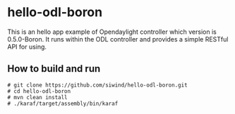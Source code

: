 # hello-odl-boron
This is an hello app example of Opendaylight controller which version is 0.5.0-Boron.
It runs within the ODL controller and provides a simple RESTful API for using.


## How to build and run

    # git clone https://github.com/siwind/hello-odl-boron.git
    # cd hello-odl-boron
    # mvn clean install
    # ./karaf/target/assembly/bin/karaf


